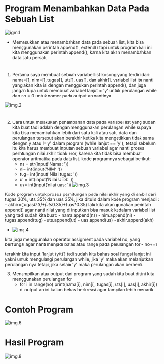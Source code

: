 # **Program Menambahkan Data Pada Sebuah List**
![igm.1](gambar/flowchart%20praktikum.png)

- Memasukkan atau menambahkan data pada sebuah list, kita bisa menggunakan perintah 
    append(), extend() tapi untuk program kali ini kita menggunakan perintah append(), 
    karna kita akan menambahkan data satu persatu.
#
1. Pertama saya membuat sebuah variabel list kosong yang terdiri dari: nama=[], nim=[], tugas[], uts[], uas[], dan akhir[]. variabel list itu nanti yang akan kita isi dengan menggukan perintah append(), dan juga jangan lupa untuk membuat variabel lanjut = 'y' untuk perulangan while dan no = 0 untuk nomor pada output an nantinya

![img.2](gambar/img9-1.png)
#
2. Cara untuk melakukan penambahan data pada variabel list yang sudah kita buat tadi adalah dengan menggunakan  perulangan while supaya kita bisa menambahkan lebih dari satu kali atau satu data dan perulangan tersebut akan berakhir ketika kita mengetikkan tidak sama dengan y atau !='y' dalam program (while lanjut == 'y'), tetapi sebelum itu kita harus membuat inputan sebuah variabel agar nanti proses perhtungan nilai akhir tidak eror, karena kita tidak bisa membuat operator aritmatika pada data list. kode programnya sebagai berikut:
    - na = str(input('Nama: '))
    - ni= int(input('NIM: '))
    - tug= int(input('Nilai tugas: '))
    - ut = int(input('Nilai UTS: '))
    - us= int(input('nilai uas: '))
![img.3](gambar/img9-2.png)

Kode program untuk proses perhitungan pada nilai akhir yang di ambil dari tugas 30%, uts 35% dan uas 35%, jika ditulis dalam kode program menjadi :
    - akhir=(tugas*0.3)+(uts*0.35)+(uas*0.35)
lalu kita akan gunakan perintah append() agar nanti nilai yang di inputkan bisa masuk kedalam variabel list yang tadi sudah kita buat:
    - nama.append(na)
    - nim.append(ni)
    - tugas.append(tug)
    - uts.append(ut)
    - uas.append(us)
    - akhir.append(akh)

- ![img.4](gambar/img9-3.png)

kita juga menggunakan operator assigment pada variabel no, yang berfungsi agar nanti menjadi batas atau range pada perulangan for - no+=1

terakhir kita input 'lanjut (y/t)? tadi sudah kita bahas soal fungsi lanjut ini yakni untuk mengulangi perulangan while, jika 'y' maka akan melanjutkan perulangan nya tetapi, jika selain 'y' maka perulangan akan berhenti.

3. Menampilkan atau output dari program yang sudah kita buat disini kita menggunakan perulangan for 
    - for i in range(no)
    print(nama[i], nim[i], tugas[i], uts[i], uas[i], akhir[i])
di output an ini kalian bebas berkreasi agar tampilan lebih menarik.

# Contoh Program
![img.6](gambar/img9-4.png)
# Hasil Program 
![img.8](gambar/img9-5.JPG)
